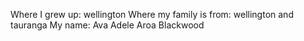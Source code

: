 Where I grew up: wellington
Where my family is from: wellington and tauranga
My name: Ava Adele Aroa Blackwood